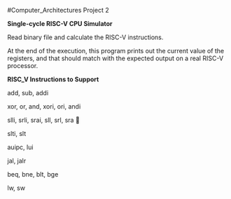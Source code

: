 #Computer_Architectures Project 2

**Single-cycle RISC-V CPU Simulator**

Read binary file and calculate the RISC-V instructions.

At the end of the execution, this program prints out the current value of the registers, and that should match with the expected output on a real RISC-V processor.


**RISC_V Instructions to Support**

add, sub, addi

xor, or, and, xori, ori, andi

slli, srli, srai, sll, srl, sra  

slti, slt

auipc, lui

jal, jalr

beq, bne, blt, bge

lw, sw

